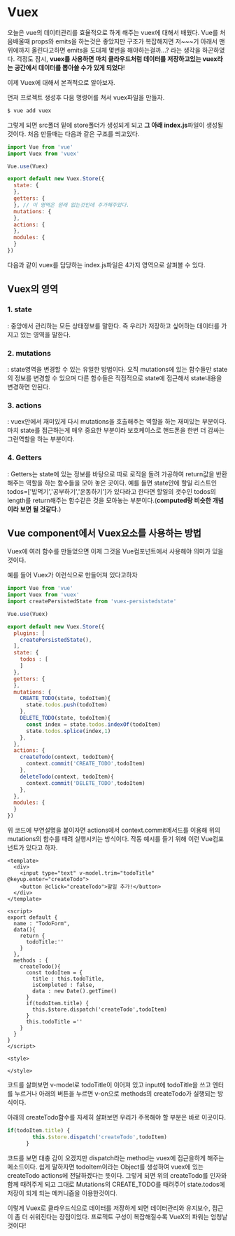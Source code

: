 # Vuex

오늘은 vue의 데이터관리를 효율적으로 하게 해주는 vuex에 대해서 배웠다. Vue를 처음배울때 props와 emits을 하는것은 좋았지만 구조가 복잡해지면 저~~~기 아래서 맨 위에까지 올린다고하면 emits을 도대체 몇번을 해야하는걸까...? 라는 생각을 하곤하였다. 걱정도 잠시, **vuex를 사용하면 마치 클라우드처럼 데이터를 저장하고있는 vuex라는 공간에서 데이터를 뽑아쓸 수가 있게 되었다**!

이제 Vuex에 대해서 본격적으로 알아보자.

먼저 프로젝트 생성후 다음 명령어를 쳐서 vuex파일을 만들자.

```bash
$ vue add vuex
```

그렇게 되면 src폴더 밑에 store폴더가 생성되게 되고 **그 아래 index.js**파일이 생성될것이다. 처음 만들때는 다음과 같은 구조를 띄고있다.

```js
import Vue from 'vue'
import Vuex from 'vuex'

Vue.use(Vuex)

export default new Vuex.Store({
  state: {
  },
  getters: {
  }, // 이 영역은 원래 없는것인데 추가해주었다.
  mutations: {
  },
  actions: {
  },
  modules: {
  }
})

```

다음과 같이 vuex를 담당하는 index.js파일은 4가지 영역으로 살펴볼 수 있다.

## Vuex의 영역

### 1. state

: 중앙에서 관리하는 모든 상태정보를 말한다. 즉 우리가 저장하고 싶어하는 데이터를 가지고 있는 영역을 말한다.

### 2. mutations

: state영역을 변경할 수 있는 유일한 방법이다. 오직 mutations에 있는 함수들만 state의 정보를 변경할 수 있으며 다른 함수들은 직접적으로 state에 접근해서 state내용을 변경하면 안된다.

### 3. actions

: vuex안에서 재미있게 다시 mutations을 호출해주는 역할을 하는 재미있는 부분이다. 마치 state를 접근하는게 매우 중요한 부분이라 보호케이스로 핸드폰을 한번 더 감싸는 그런역할을 하는 부분이다.

### 4. Getters

: Getters는 state에 있는 정보를 바탕으로 따로 로직을 돌려 가공하여 return값을 반환해주는 역할을 하는 함수들을 모아 놓은 곳이다. 예를 들면 state안에 할일 리스트인 todos=['밥먹기','공부하기','운동하기']가 있다라고 한다면 할일의 갯수인 todos의 length를 return해주는 함수같은 것을 모아놓는 부분이다.(**computed랑 비슷한 개념이라 보면 될 것같다.**) 



## Vue component에서 Vuex요소를 사용하는 방법

Vuex에 여러 함수를 만들었으면 이제 그것을 Vue컴포넌트에서 사용해야 의미가 있을 것이다.

예를 들어 Vuex가 이런식으로 만들어져 있다고하자

```js
import Vue from 'vue'
import Vuex from 'vuex'
import createPersistedState from 'vuex-persistedstate'

Vue.use(Vuex)

export default new Vuex.Store({
  plugins: [
    createPersistedState(),
  ],
  state: {
    todos : [
    ]
  },
  getters: {
  },
  mutations: {
    CREATE_TODO(state, todoItem){
      state.todos.push(todoItem)
    },
    DELETE_TODO(state, todoItem){
      const index = state.todos.indexOf(todoItem)
      state.todos.splice(index,1)
    },
  },
  actions: {
    createTodo(context, todoItem){
      context.commit('CREATE_TODO',todoItem)
    },
    deleteTodo(context, todoItem){
      context.commit('DELETE_TODO',todoItem)
    },
  },
  modules: {
  }
})

```

위 코드에 부연설명을 붙이자면 actions에서 context.commit메서드를 이용해 위의 mutations의 함수를 때려 실행시키는 방식이다. 작동 예시를 들기 위해 이런 Vue컴포넌트가 있다고 하자.

```vue
<template>
  <div>
    <input type="text" v-model.trim="todoTitle" @keyup.enter="createTodo">
    <button @click="createTodo">할일 추가!</button>
  </div>
</template>

<script>
export default {
  name : "TodoForm",
  data(){
    return {
      todoTitle:''
    }
  },
  methods : {
    createTodo(){
      const todoItem = {
        title : this.todoTitle,
        isCompleted : false,
        data : new Date().getTime()
      }
      if(todoItem.title) {
        this.$store.dispatch('createTodo',todoItem)
      }
      this.todoTitle =''
    }
  }
}
</script>

<style>

</style>
```

코드를 살펴보면 v-model로 todoTitle이 이어져 있고 input에 todoTitle을 쓰고 엔터를 누르거나 아래의 버튼을 누르면 v-on으로 methods의 createTodo가 실행되는 방식이다.

아래의 createTodo함수를 자세히 살펴보면 우리가 주목해야 할 부분은 바로 이곳이다.

```js
if(todoItem.title) {
        this.$store.dispatch('createTodo',todoItem)
      }
```

코드를 보면 대충 감이 오겠지만 dispatch라는 method는 vuex에 접근을하게 해주는 메소드이다. 쉽게 말하자면 todoItem이라는 Object를 생성하여 vuex에 있는 createTodo actions에 전달하겠다는 뜻이다. 그렇게 되면 위의 createTodo를 인자와 함께 때려주게 되고 그대로 Mutations의 CREATE_TODO를 때려주어 state.todos에 저장이 되게 되는 메커니즘을 이용한것이다.



이렇게 Vuex로 클라우드식으로 데이터를 저장하게 되면 데이터관리와 유지보수, 접근이 좀 더 쉬워진다는 장점이있다. 프로젝트 구성이 복잡해질수록 VueX의 파워는 엄청날 것이다!